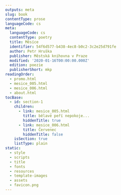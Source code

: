 ```yaml
---
outputs: meta
slug: book
contentType: prose
languageCode: cs
meta:
  languageCode: cs
  contentType: poetry
  title: Měsíce
  identifier: 54f6d577-b438-4ec8-b0c2-3c2e25d791fe
  author: Petr Hruška
  publisher: Městská knihovna v Praze
  modified: '2020-01-16T00:00:00.000Z'
  edition: poezie
  publisherShort: mkp
readingOrder:
  - promo.html
  - mesice_005.html
  - mesice_006.html
  - about.html
tocBase:
  - id: section-1
    children:
      - link: mesice_005.html
        title: bělavé peří nepokoje...
        hiddenTitle: true
      - link: mesice_006.html
        title: Červenec
        hiddenTitle: false
    isSection: true
    listType: plain
static:
  - style
  - scripts
  - title
  - fonts
  - resources
  - template-images
  - assets
  - favicon.png
---
```

